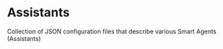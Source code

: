 # Assistants
Collection of JSON configuration files that describe various Smart Agents (Assistants) 
